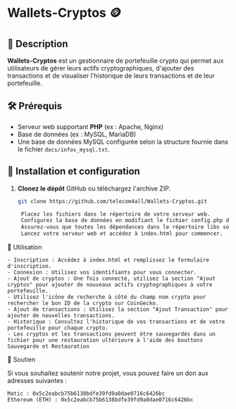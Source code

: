 # Wallets-Cryptos 🪙

## 📌 Description
**Wallets-Cryptos** est un gestionnaire de portefeuille crypto qui permet aux utilisateurs de gérer leurs actifs cryptographiques, d'ajouter des transactions et de visualiser l'historique de leurs transactions et de leur portefeuille.

## 🛠 Prérequis
- Serveur web supportant **PHP** (ex : Apache, Nginx)
- Base de données (ex : MySQL, MariaDB)
- Une base de données MySQL configurée selon la structure fournie dans le fichier `docs/infos_mysql.txt`.

## 🚀 Installation et configuration
1. **Clonez le dépôt** GitHub ou téléchargez l'archive ZIP.
   ```bash
   git clone https://github.com/telecom4all/Wallets-Cryptos.git

    Placez les fichiers dans le répertoire de votre serveur web.
    Configurez la base de données en modifiant le fichier config.php dans le répertoire php.
    Assurez-vous que toutes les dépendances dans le répertoire libs sont correctement liées.
    Lancez votre serveur web et accédez à index.html pour commencer.

📖 Utilisation

    - Inscription : Accédez à index.html et remplissez le formulaire d'inscription.
    - Connexion : Utilisez vos identifiants pour vous connecter.
    - Ajout de cryptos : Une fois connecté, utilisez la section "Ajout cryptos" pour ajouter de nouveaux actifs cryptographiques à votre portefeuille.
    - Utilisez l'icône de recherche à côté du champ nom crypto pour rechercher le bon ID de la crypto sur CoinGecko.
    - Ajout de transactions : Utilisez la section "Ajout Transaction" pour ajouter de nouvelles transactions.
    - Historique : Consultez l'historique de vos transactions et de votre portefeuille pour chaque crypto.
    - Les cryptos et les transactions peuvent être sauvegardés dans un fichier pour une restauration ultérieure à l'aide des bouttons Sauvegarde et Restauration

💖 Soutien

Si vous souhaitez soutenir notre projet, vous pouvez faire un don aux adresses suivantes :

    Matic : 0x5c2eabcb75b6138bdfe39fd9a0dae0716c6426bc
    Ethereum (ETH) : 0x5c2eabcb75b6138bdfe39fd9a0dae0716c6426bc